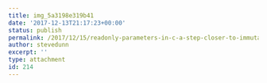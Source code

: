 ```yaml
---
title: img_5a3198e319b41
date: '2017-12-13T21:17:23+00:00'
status: publish
permalink: /2017/12/15/readonly-parameters-in-c-a-step-closer-to-immutability/img_5a3198e319b41
author: stevedunn
excerpt: ''
type: attachment
id: 214
---
```

<!DOCTYPE html PUBLIC "-//W3C//DTD HTML 4.0 Transitional//EN" "http://www.w3.org/TR/REC-html40/loose.dtd">
<?xml encoding="UTF-8">
